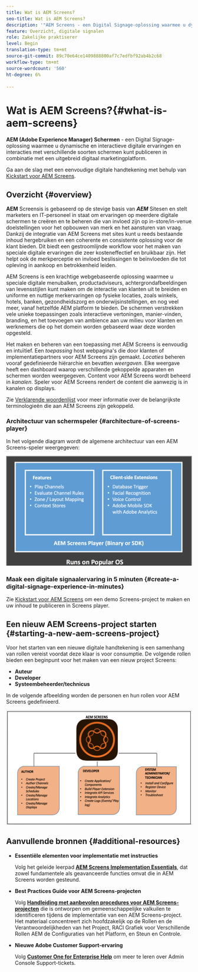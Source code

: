 ```yaml
---
title: Wat is AEM Screens?
seo-title: Wat is AEM Screens?
description: '"AEM Screens - een Digital Signage-oplossing waarmee u dynamische en interactieve digitale ervaringen en interacties met verschillende soorten schermen kunt publiceren in combinatie met een uitgebreid digitaal marketingplatform."'
feature: Overzicht, digitale signalen
role: Zakelijke praktiserer
level: Begin
translation-type: tm+mt
source-git-commit: 89c70e64ce1409888800af7c7edfbf92ab4b2c68
workflow-type: tm+mt
source-wordcount: '560'
ht-degree: 6%

---
```



# Wat is AEM Screens?{#what-is-aem-screens}

**AEM (Adobe Experience Manager) Schermen**  - een Digital Signage-oplossing waarmee u dynamische en interactieve digitale ervaringen en interacties met verschillende soorten schermen kunt publiceren in combinatie met een uitgebreid digitaal marketingplatform.

Ga aan de slag met een eenvoudige digitale handtekening met behulp van [Kickstart voor AEM Screens](kickstart-for-aem-screens.md).

## Overzicht {#overview}

**AEM** Screensis is gebaseerd op de stevige basis van  ***AEM*** Sitesen en stelt marketers en IT-personeel in staat om ervaringen op meerdere digitale schermen te creëren en te beheren die van invloed zijn op in-store/in-venue doelstellingen voor het opbouwen van merk en het aansturen van vraag. Dankzij de integratie van AEM Screens met sites kunt u reeds bestaande inhoud hergebruiken en een coherente en consistente oplossing voor de klant bieden. Dit biedt een gestroomlijnde workflow voor het maken van speciale digitale ervaringen die zeer kosteneffectief en bruikbaar zijn. Het helpt ook de merkperceptie en invloed beslissingen te beïnvloeden die tot opleving in aankoop en betrokkenheid leiden.

AEM Screens is een krachtige webgebaseerde oplossing waarmee u speciale digitale menubalken, productadviseurs, achtergrondafbeeldingen van levensstijlen kunt maken om de interactie van klanten uit te breiden en uniforme en nuttige merkervaringen op fysieke locaties, zoals winkels, hotels, banken, gezondheidszorg en onderwijsinstellingen, en nog veel meer, vanaf hetzelfde AEM platform te bieden. De schermen verstrekken vele unieke toepassingen zoals interactieve vertoningen, manier-vinden, branding, en het toevoegen van ambience aan uw milieu voor klanten en werknemers die op het domein worden gebaseerd waar deze worden opgesteld.

Het maken en beheren van een toepassing met AEM Screens is eenvoudig en intuïtief. Een *toepassing* host webpagina&#39;s die door klanten of implementatiepartners voor AEM Screens zijn gemaakt. *Locaties* beheren vooraf gedefinieerde hiërarchie en bevatten  *weergaven*. Elke weergave heeft een dashboard waarop verschillende gekoppelde apparaten en schermen worden weergegeven. Content voor AEM Screens wordt beheerd in *kanalen*. Speler voor AEM Screens rendert de content die aanwezig is in kanalen op displays.

Zie [Verklarende woordenlijst](screens-glossary.md) voor meer informatie over de belangrijkste terminologieën die aan AEM Screens zijn gekoppeld.

### Architectuur van schermspeler {#architecture-of-screens-player}

In het volgende diagram wordt de algemene architectuur van een AEM Screens-speler weergegeven:

![chlimage_1-21](assets/chlimage_1-29.png)

### Maak een digitale signaalervaring in 5 minuten {#create-a-digital-signage-experience-in-minutes}

Zie [Kickstart voor AEM Screens](kickstart-for-aem-screens.md) om een demo Screens-project te maken en uw inhoud te publiceren in Screens player.

## Een nieuw AEM Screens-project starten {#starting-a-new-aem-screens-project}

Voor het starten van een nieuwe digitale handtekening is een samenhang van rollen vereist voordat deze klaar is voor consumptie. De volgende rollen bieden een beginpunt voor het maken van een nieuw project Screens:

* **Auteur**
* **Developer**
* **Systeembeheerder/technicus**

In de volgende afbeelding worden de personen en hun rollen voor AEM Screens gedefinieerd.

![chlimage_1-30](assets/chlimage_1-30.png)


## Aanvullende bronnen {#additional-resources}

* **Essentiële elementen voor implementatie met instructies**

   Volg het geleide leerpad **[AEM Screens Implementation Essentials](https://guided.adobe.com/?launch=AEM-7a#recommended/solutions/experience-manager)**, dat zowel fundamentele als geavanceerde functies omvat die in AEM Screens worden gesteund.

* **Best Practices Guide voor AEM Screens-projecten**

   Volg **[Handleiding met aanbevolen procedures voor AEM Screens-projecten](https://docs.adobe.com/content/help/en/experience-manager-screens/using/about-guide.html)** die is ontworpen om gemeenschappelijke valkuilen te identificeren tijdens de implementatie van een AEM Screens-project. Het materiaal concentreert zich hoofdzakelijk op de Rollen en de Verantwoordelijkheden van het Project, RACI Grafiek voor Verschillende Rollen AEM de Configuraties van het Platform, en Steun en Controle.

* **Nieuwe Adobe Customer Support-ervaring**

   Volg **[Customer One for Enterprise Help](https://docs.adobe.com/content/help/en/customer-one/using/home.htmlhome.html#)** om meer te leren over Admin Console Support-tickets.
